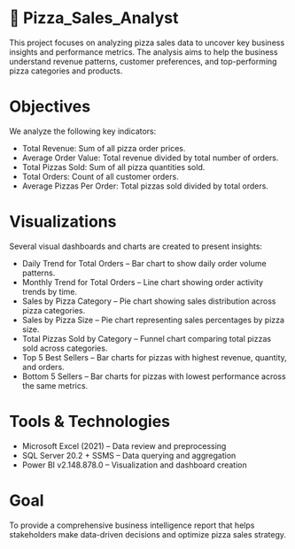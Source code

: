# 🍕 Pizza_Sales_Analyst
This project focuses on analyzing pizza sales data to uncover key business insights and performance metrics. The analysis aims to help the business understand revenue patterns, customer preferences, and top-performing pizza categories and products.

# Objectives
We analyze the following key indicators:
* Total Revenue:  Sum of all pizza order prices.
* Average Order Value: Total revenue divided by total number of orders.
* Total Pizzas Sold: Sum of all pizza quantities sold.
* Total Orders: Count of all customer orders.
* Average Pizzas Per Order: Total pizzas sold divided by total orders.

# Visualizations
Several visual dashboards and charts are created to present insights:
* Daily Trend for Total Orders – Bar chart to show daily order volume patterns.
* Monthly Trend for Total Orders – Line chart showing order activity trends by time.
* Sales by Pizza Category – Pie chart showing sales distribution across pizza categories.
* Sales by Pizza Size – Pie chart representing sales percentages by pizza size.
* Total Pizzas Sold by Category – Funnel chart comparing total pizzas sold across categories.
* Top 5 Best Sellers – Bar charts for pizzas with highest revenue, quantity, and orders.
* Bottom 5 Sellers – Bar charts for pizzas with lowest performance across the same metrics.

# Tools & Technologies
* Microsoft Excel (2021) – Data review and preprocessing
* SQL Server 20.2 + SSMS – Data querying and aggregation
* Power BI v2.148.878.0 – Visualization and dashboard creation

# Goal
To provide a comprehensive business intelligence report that helps stakeholders make data-driven decisions and optimize pizza sales strategy.
